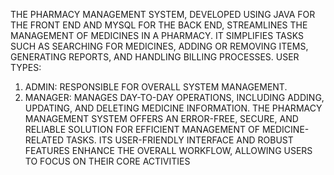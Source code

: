  THE PHARMACY MANAGEMENT SYSTEM, DEVELOPED USING JAVA FOR THE FRONT END
 AND MYSQL FOR THE BACK END, STREAMLINES THE MANAGEMENT OF MEDICINES IN A
 PHARMACY. IT SIMPLIFIES TASKS SUCH AS SEARCHING FOR MEDICINES, ADDING OR
 REMOVING ITEMS, GENERATING REPORTS, AND HANDLING BILLING PROCESSES.
 USER TYPES:
 1. ADMIN: RESPONSIBLE FOR OVERALL SYSTEM MANAGEMENT.
 2. MANAGER: MANAGES DAY-TO-DAY OPERATIONS, INCLUDING ADDING, UPDATING, AND
 DELETING MEDICINE INFORMATION.
 THE PHARMACY MANAGEMENT SYSTEM OFFERS AN ERROR-FREE, SECURE, AND RELIABLE
 SOLUTION FOR EFFICIENT MANAGEMENT OF MEDICINE-RELATED TASKS. ITS USER-FRIENDLY
 INTERFACE AND ROBUST FEATURES ENHANCE THE OVERALL WORKFLOW, ALLOWING
 USERS TO FOCUS ON THEIR CORE ACTIVITIES

